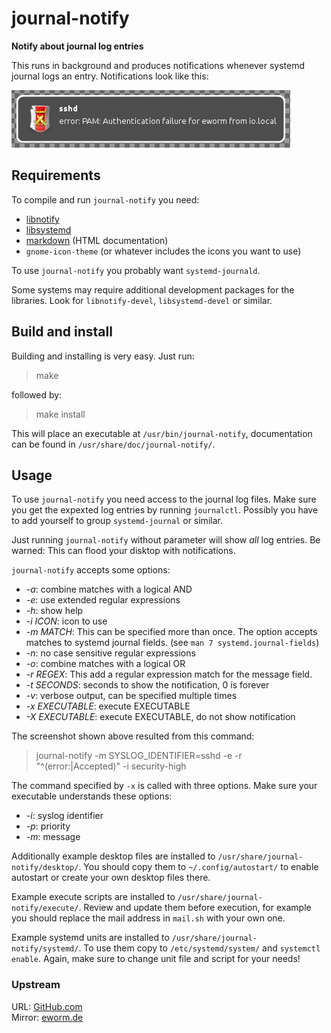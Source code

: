 journal-notify
==============

**Notify about journal log entries**

This runs in background and produces notifications whenever systemd journal
logs an entry. Notifications look like this:

![Notification](screenshot.png)

Requirements
------------

To compile and run `journal-notify` you need:

* [libnotify](http://library.gnome.org/devel/notification-spec/)
* [libsystemd](http://www.freedesktop.org/wiki/Software/systemd/)
* [markdown](http://daringfireball.net/projects/markdown/) (HTML
 documentation)
* `gnome-icon-theme` (or whatever includes the icons you want to use)

To use `journal-notify` you probably want `systemd-journald`.

Some systems may require additional development packages for the libraries.
Look for `libnotify-devel`, `libsystemd-devel` or similar.

Build and install
-----------------

Building and installing is very easy. Just run:

> make

followed by:

> make install

This will place an executable at `/usr/bin/journal-notify`,
documentation can be found in `/usr/share/doc/journal-notify/`.

Usage
-----

To use `journal-notify` you need access to the journal log files. Make sure
you get the expexted log entries by running `journalctl`. Possibly you have
to add yourself to group `systemd-journal` or similar.

Just running `journal-notify` without parameter will show *all* log entries.
Be warned: This can flood your disktop with notifications.

`journal-notify` accepts some options:

* *-a*: combine matches with a logical AND
* *-e*: use extended regular expressions
* *-h*: show help
* *-i ICON*: icon to use
* *-m MATCH*: This can be specified more than once. The option accepts matches
 to systemd journal fields. (see `man 7 systemd.journal-fields`)
* *-n*: no case sensitive regular expressions
* *-o*: combine matches with a logical OR
* *-r REGEX*: This add a regular expression match for the message field.
* *-t SECONDS*: seconds to show the notification, 0 is forever
* *-v*: verbose output, can be specified multiple times
* *-x EXECUTABLE*: execute EXECUTABLE
* *-X EXECUTABLE*: execute EXECUTABLE, do not show notification

The screenshot shown above resulted from this command:

> journal-notify -m SYSLOG_IDENTIFIER=sshd -e -r "^(error:|Accepted)"
-i security-high

The command specified by `-x` is called with three options. Make sure
your executable understands these options:

* *-i*: syslog identifier
* *-p*: priority
* *-m*: message

Additionally example desktop files are installed to
`/usr/share/journal-notify/desktop/`. You should copy them to
`~/.config/autostart/` to enable autostart or create your own desktop files
there.

Example execute scripts are installed to `/usr/share/journal-notify/execute/`.
Review and update them before execution, for example you should replace the
mail address in `mail.sh` with your own one.

Example systemd units are installed to `/usr/share/journal-notify/systemd/`.
To use them copy to `/etc/systemd/system/` and `systemctl enable`. Again, make
sure to change unit file and script for your needs!

### Upstream

URL: [GitHub.com](https://github.com/eworm-de/journal-notify)  
Mirror: [eworm.de](http://git.eworm.de/cgit.cgi/journal-notify/)
